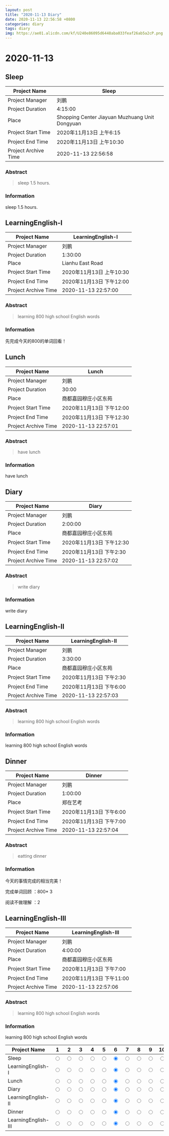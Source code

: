 ```yaml
---
layout: post
title: "2020-11-13 Diary"
date: 2020-11-13 22:56:58 +0800
categories: diary
tags: diary
img: https://ae01.alicdn.com/kf/U240e86095d6448aba033feaf26ab5a2cP.png
---
```


# 2020-11-13

## Sleep

| Project Name         | Sleep                                          |
| -------------------- | ---------------------------------------------- |
| Project Manager      | 刘鹏                                           |
| Project Duration     | 4:15:00                                        |
| Place                | Shopping Center Jiayuan Muzhuang Unit Dongyuan |
| Project Start Time   | 2020年11月13日 上午6:15                        |
| Project End Time     | 2020年11月13日 上午10:30                       |
| Project Archive Time | 2020-11-13 22:56:58                            |

### Abstract 

> sleep 1.5 hours.  


### Information 

sleep 1.5 hours.



## LearningEnglish-I

| Project Name         | LearningEnglish-I        |
| -------------------- | ------------------------ |
| Project Manager      | 刘鹏                     |
| Project Duration     | 1:30:00                  |
| Place                | Lianhu East Road         |
| Project Start Time   | 2020年11月13日 上午10:30 |
| Project End Time     | 2020年11月13日 下午12:00 |
| Project Archive Time | 2020-11-13 22:57:00      |

### Abstract 

> learning 800 high school English words  


### Information 

先完成今天的800的单词回看！



## Lunch 

| Project Name         | Lunch                    |
| -------------------- | ------------------------ |
| Project Manager      | 刘鹏                     |
| Project Duration     | 30:00                    |
| Place                | 商都嘉园穆庄小区东苑     |
| Project Start Time   | 2020年11月13日 下午12:00 |
| Project End Time     | 2020年11月13日 下午12:30 |
| Project Archive Time | 2020-11-13 22:57:01      |

### Abstract 

> have lunch  


### Information 

have lunch



## Diary

| Project Name         | Diary                    |
| -------------------- | ------------------------ |
| Project Manager      | 刘鹏                     |
| Project Duration     | 2:00:00                  |
| Place                | 商都嘉园穆庄小区东苑     |
| Project Start Time   | 2020年11月13日 下午12:30 |
| Project End Time     | 2020年11月13日 下午2:30  |
| Project Archive Time | 2020-11-13 22:57:02      |

### Abstract 

> write diary  


### Information 

write diary



## LearningEnglish-II

| Project Name         | LearningEnglish-II      |
| -------------------- | ----------------------- |
| Project Manager      | 刘鹏                    |
| Project Duration     | 3:30:00                 |
| Place                | 商都嘉园穆庄小区东苑    |
| Project Start Time   | 2020年11月13日 下午2:30 |
| Project End Time     | 2020年11月13日 下午6:00 |
| Project Archive Time | 2020-11-13 22:57:03     |

### Abstract 

> learning 800 high school English words  


### Information 

learning 800 high school English words



## Dinner

| Project Name         | Dinner                  |
| -------------------- | ----------------------- |
| Project Manager      | 刘鹏                    |
| Project Duration     | 1:00:00                 |
| Place                | 郑在艺考                |
| Project Start Time   | 2020年11月13日 下午6:00 |
| Project End Time     | 2020年11月13日 下午7:00 |
| Project Archive Time | 2020-11-13 22:57:04     |

### Abstract 

> eatting dinner  


### Information 

今天的事情完成的相当完美！

完成单词回顾 ：800* 3

阅读不做理解 ：2



## LearningEnglish-III

| Project Name         | LearningEnglish-III      |
| -------------------- | ------------------------ |
| Project Manager      | 刘鹏                     |
| Project Duration     | 4:00:00                  |
| Place                | 商都嘉园穆庄小区东苑     |
| Project Start Time   | 2020年11月13日 下午7:00  |
| Project End Time     | 2020年11月13日 下午11:00 |
| Project Archive Time | 2020-11-13 22:57:06      |

### Abstract 

> learning 800 high school English words  


### Information 

learning 800 high school English words


| Project Name        | 1                                                         | 2                                                         | 3                                                         | 4                                                         | 5                                                         | 6                                                            | 7                                                         | 8                                                         | 9                                                         | 10                                                         |
| ------------------- | --------------------------------------------------------- | --------------------------------------------------------- | --------------------------------------------------------- | --------------------------------------------------------- | --------------------------------------------------------- | ------------------------------------------------------------ | --------------------------------------------------------- | --------------------------------------------------------- | --------------------------------------------------------- | ---------------------------------------------------------- |
| Sleep               | <input type="radio" name="Sleep" value="1">               | <input type="radio" name="Sleep" value="2">               | <input type="radio" name="Sleep" value="3">               | <input type="radio" name="Sleep" value="4">               | <input type="radio" name="Sleep" value="5">               | <input type="radio" name="Sleep" value="6" checked>          | <input type="radio" name="Sleep" value="7">               | <input type="radio" name="Sleep" value="8">               | <input type="radio" name="Sleep" value="9">               | <input type="radio" name="Sleep" value="10">               |
| LearningEnglish-I   | <input type="radio" name="LearningEnglish-I" value="1">   | <input type="radio" name="LearningEnglish-I" value="2">   | <input type="radio" name="LearningEnglish-I" value="3">   | <input type="radio" name="LearningEnglish-I" value="4">   | <input type="radio" name="LearningEnglish-I" value="5">   | <input type="radio" name="LearningEnglish-I" value="6" checked> | <input type="radio" name="LearningEnglish-I" value="7">   | <input type="radio" name="LearningEnglish-I" value="8">   | <input type="radio" name="LearningEnglish-I" value="9">   | <input type="radio" name="LearningEnglish-I" value="10">   |
| Lunch               | <input type="radio" name="Lunch " value="1">              | <input type="radio" name="Lunch " value="2">              | <input type="radio" name="Lunch " value="3">              | <input type="radio" name="Lunch " value="4">              | <input type="radio" name="Lunch " value="5">              | <input type="radio" name="Lunch " value="6" checked>         | <input type="radio" name="Lunch " value="7">              | <input type="radio" name="Lunch " value="8">              | <input type="radio" name="Lunch " value="9">              | <input type="radio" name="Lunch " value="10">              |
| Diary               | <input type="radio" name="Diary" value="1">               | <input type="radio" name="Diary" value="2">               | <input type="radio" name="Diary" value="3">               | <input type="radio" name="Diary" value="4">               | <input type="radio" name="Diary" value="5">               | <input type="radio" name="Diary" value="6" checked>          | <input type="radio" name="Diary" value="7">               | <input type="radio" name="Diary" value="8">               | <input type="radio" name="Diary" value="9">               | <input type="radio" name="Diary" value="10">               |
| LearningEnglish-II  | <input type="radio" name="LearningEnglish-II" value="1">  | <input type="radio" name="LearningEnglish-II" value="2">  | <input type="radio" name="LearningEnglish-II" value="3">  | <input type="radio" name="LearningEnglish-II" value="4">  | <input type="radio" name="LearningEnglish-II" value="5">  | <input type="radio" name="LearningEnglish-II" value="6" checked> | <input type="radio" name="LearningEnglish-II" value="7">  | <input type="radio" name="LearningEnglish-II" value="8">  | <input type="radio" name="LearningEnglish-II" value="9">  | <input type="radio" name="LearningEnglish-II" value="10">  |
| Dinner              | <input type="radio" name="Dinner" value="1">              | <input type="radio" name="Dinner" value="2">              | <input type="radio" name="Dinner" value="3">              | <input type="radio" name="Dinner" value="4">              | <input type="radio" name="Dinner" value="5">              | <input type="radio" name="Dinner" value="6" checked>         | <input type="radio" name="Dinner" value="7">              | <input type="radio" name="Dinner" value="8">              | <input type="radio" name="Dinner" value="9">              | <input type="radio" name="Dinner" value="10">              |
| LearningEnglish-III | <input type="radio" name="LearningEnglish-III" value="1"> | <input type="radio" name="LearningEnglish-III" value="2"> | <input type="radio" name="LearningEnglish-III" value="3"> | <input type="radio" name="LearningEnglish-III" value="4"> | <input type="radio" name="LearningEnglish-III" value="5"> | <input type="radio" name="LearningEnglish-III" value="6" checked> | <input type="radio" name="LearningEnglish-III" value="7"> | <input type="radio" name="LearningEnglish-III" value="8"> | <input type="radio" name="LearningEnglish-III" value="9"> | <input type="radio" name="LearningEnglish-III" value="10"> |